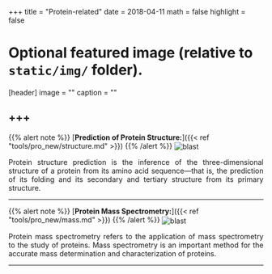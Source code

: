 +++
title = "Protein-related"
date = 2018-04-11
math = false
highlight = false

# Optional featured image (relative to `static/img/` folder).
[header]
image = ""
caption = ""


+++
---
{{% alert note %}}
[**Prediction of Protein Structure:**]({{< ref "tools/pro_new/structure.md" >}})
{{% /alert %}}
<img src="/img/tools/structure.jpg" alt="blast" align="center">
<p align="justify">Protein structure prediction is the inference of the three-dimensional structure of a protein from its amino acid sequence—that is, the prediction of its folding and its secondary and tertiary structure from its primary structure. 

---
{{% alert note %}}
[**Protein Mass Spectrometry:**]({{< ref "tools/pro_new/mass.md" >}})
{{% /alert %}}
<img src="/img/tools/mass2.gif" alt="blast" align="center">
<p align="justify">Protein mass spectrometry refers to the application of mass spectrometry to the study of proteins. Mass spectrometry is an important method for the accurate mass determination and characterization of proteins.

---




             